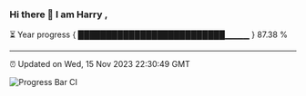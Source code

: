 ### Hi there 👋 I am Harry , 

⏳ Year progress { ██████████████████████████▁▁▁▁ } 87.38 %

---

⏰ Updated on Wed, 15 Nov 2023 22:30:49 GMT

![Progress Bar CI](https://github.com/duykhang68/duykhang68/workflows/Progress%20Bar%20CI/badge.svg)
